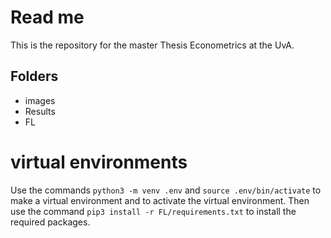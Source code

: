 # Read me
 This is the repository for the master Thesis Econometrics at the UvA.


## Folders
- images
- Results
- FL


# virtual environments

Use the commands `python3 -m venv .env` and `source .env/bin/activate` to make a virtual environment and to activate the virtual environment. Then use the command `pip3 install -r FL/requirements.txt` to install the required packages. 